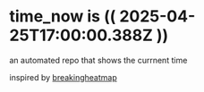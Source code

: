 # time_now is (( 2025-04-25T17:00:00.388Z ))

an automated repo that shows the currnent time

inspired by [breakingheatmap](https://github.com/breakingheatmap/breakingheatmap)